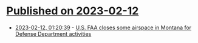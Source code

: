 # [Published on 2023-02-12](index.md)

* [2023-02-12, 01:20:39](https://news.ycombinator.com/item?id=34758429) - [U.S. FAA closes some airspace in Montana for Defense Department activities](https://www.reuters.com/article/usa-object-montana-idUSL1N34S008)
